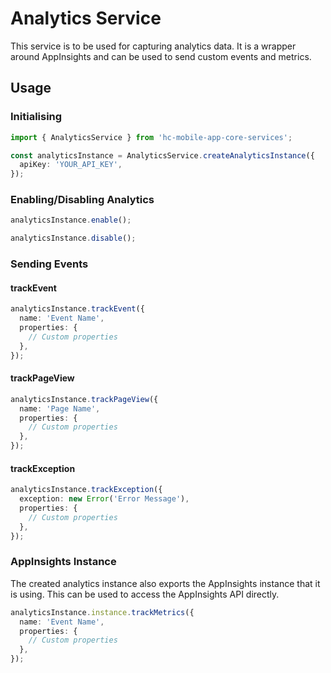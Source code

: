 # Analytics Service

This service is to be used for capturing analytics data. It is a
wrapper around AppInsights and can be used to send custom events and
metrics.

## Usage

### Initialising

```ts
import { AnalyticsService } from 'hc-mobile-app-core-services';

const analyticsInstance = AnalyticsService.createAnalyticsInstance({
  apiKey: 'YOUR_API_KEY',
});
```

### Enabling/Disabling Analytics

```ts
analyticsInstance.enable();

analyticsInstance.disable();
```

### Sending Events

#### trackEvent

```ts
analyticsInstance.trackEvent({
  name: 'Event Name',
  properties: {
    // Custom properties
  },
});
```

#### trackPageView

```ts
analyticsInstance.trackPageView({
  name: 'Page Name',
  properties: {
    // Custom properties
  },
});
```

#### trackException

```ts
analyticsInstance.trackException({
  exception: new Error('Error Message'),
  properties: {
    // Custom properties
  },
});
```

### AppInsights Instance

The created analytics instance also exports the AppInsights instance
that it is using. This can be used to access the AppInsights API
directly.

```ts
analyticsInstance.instance.trackMetrics({
  name: 'Event Name',
  properties: {
    // Custom properties
  },
});
```
